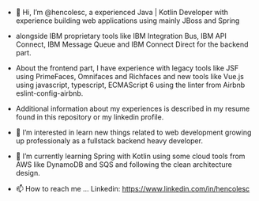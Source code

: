 - 👋 Hi, I’m @hencolesc, a experienced Java | Kotlin Developer with experience building web applications using mainly JBoss and Spring
- alongside IBM proprietary tools like IBM Integration Bus, IBM API Connect, IBM Message Queue and IBM Connect Direct for the backend part.
- About the frontend part, I have experience with legacy tools like JSF using PrimeFaces, Omnifaces and Richfaces and new tools like Vue.js using javascript, typescript, ECMAScript 6 using the linter from Airbnb eslint-config-airbnb.
- Additional information about my experiences is described in my resume found in this repository or my linkedin profile.

- 👀 I’m interested in learn new things related to web development growing up professionaly as a fullstack backend heavy developer.

- 🌱 I’m currently learning Spring with Kotlin using some cloud tools from AWS like DynamoDB and SQS and following the clean architecture design.

- 📫 How to reach me ... Linkedin: https://www.linkedin.com/in/hencolesc

<!---
hencolesc/hencolesc is a ✨ special ✨ repository because its `README.md` (this file) appears on your GitHub profile.
You can click the Preview link to take a look at your changes.
--->
